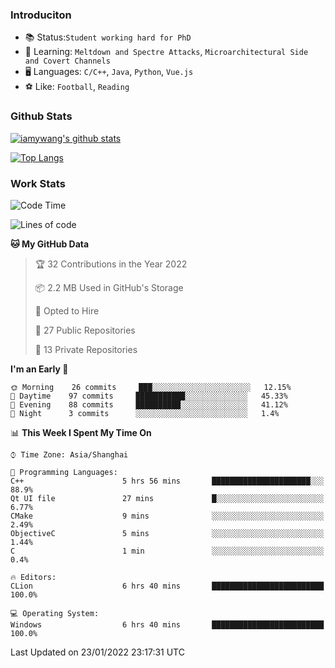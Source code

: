 ### Introduciton

- 📚 Status:`Student working hard for PhD`
- 🔎 Learning: `Meltdown and Spectre Attacks`, `Microarchitectural Side and Covert Channels`
- 🖥️ Languages: `C/C++`, `Java`, `Python`, `Vue.js`
- ⚽ Like: `Football`, `Reading`

### Github Stats

[![iamywang's github stats](https://github-readme-stats.vercel.app/api?username=iamywang&count_private=true&show_icons=true)]()

[![Top Langs](https://github-readme-stats.vercel.app/api/top-langs/?username=iamywang&layout=compact)]()

### Work Stats

<!--START_SECTION:waka-->
![Code Time](http://img.shields.io/badge/Code%20Time-83%20hrs%2040%20mins-blue)

![Lines of code](https://img.shields.io/badge/From%20Hello%20World%20I%27ve%20Written-536%20Thousand%20lines%20of%20code-blue)

**🐱 My GitHub Data** 

> 🏆 32 Contributions in the Year 2022
 > 
> 📦 2.2 MB Used in GitHub's Storage 
 > 
> 💼 Opted to Hire
 > 
> 📜 27 Public Repositories 
 > 
> 🔑 13 Private Repositories  
 > 
**I'm an Early 🐤** 

```text
🌞 Morning    26 commits     ███░░░░░░░░░░░░░░░░░░░░░░   12.15% 
🌆 Daytime    97 commits     ███████████░░░░░░░░░░░░░░   45.33% 
🌃 Evening    88 commits     ██████████░░░░░░░░░░░░░░░   41.12% 
🌙 Night      3 commits      ░░░░░░░░░░░░░░░░░░░░░░░░░   1.4%

```


📊 **This Week I Spent My Time On** 

```text
⌚︎ Time Zone: Asia/Shanghai

💬 Programming Languages: 
C++                      5 hrs 56 mins       ██████████████████████░░░   88.9% 
Qt UI file               27 mins             █░░░░░░░░░░░░░░░░░░░░░░░░   6.77% 
CMake                    9 mins              ░░░░░░░░░░░░░░░░░░░░░░░░░   2.49% 
ObjectiveC               5 mins              ░░░░░░░░░░░░░░░░░░░░░░░░░   1.44% 
C                        1 min               ░░░░░░░░░░░░░░░░░░░░░░░░░   0.4%

🔥 Editors: 
CLion                    6 hrs 40 mins       █████████████████████████   100.0%

💻 Operating System: 
Windows                  6 hrs 40 mins       █████████████████████████   100.0%

```


 Last Updated on 23/01/2022 23:17:31 UTC
<!--END_SECTION:waka-->
